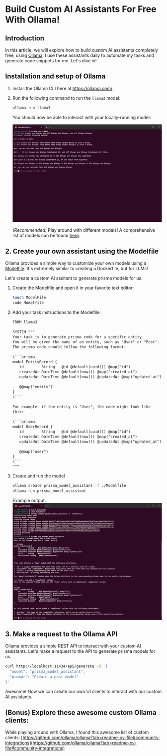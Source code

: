 # Build Custom AI Assistants For Free With Ollama!

## Introduction

In this article, we will explore how to build custom AI assistants completely free, using [Ollama](https://ollama.com/). I use these assistants daily to automate my tasks and generate code snippets for me. Let's dive in!

## Installation and setup of Ollama

1. Install the Ollama CLI here at https://ollama.com/

2. Run the following command to run the `llama3` model:

   ```bash
   ollama run llama3
   ```

   You should now be able to interact with your locally-running model:

   ![Successful installation](./assets/successful-installation.png)

   _(Recommended)_ Play around with different models! A comprehensive list of models can be found [here](https://ollama.com/models).

## 2. Create your own assistant using the Modelfile

Ollama provides a simple way to customize your own models using a [Modelfile](https://github.com/ollama/ollama/blob/main/docs/modelfile.md). It's extremely similar to creating a Dockerfile, but for LLMs!

Let's create a custom AI assitant to generate prisma models for us.

1. Create the Modelfile and open it in your favorite text editor:

   ```bash
   touch ModelFile
   code Modelfile
   ```

2. Add your task instructions to the Modelfile:

   ````
   FROM llama3

   SYSTEM """
   Your task is to generate prisma code for a specific entity.
   You will be given the name of an entity, such as "User" or "Post".
   The prisma code should follow the following format:

   \```prisma
   model EntityRecord {
      id        String   @id @default(uuid()) @map("id")
      createdAt DateTime @default(now()) @map("created_at")
      updatedAt DateTime @default(now()) @updatedAt @map("updated_at")

      @@map("entity")
   }
   \```

   For example, if the entity is "User", the code might look like this:

   \```prisma
   model UserRecord {
      id        String   @id @default(uuid()) @map("id")
      createdAt DateTime @default(now()) @map("created_at")
      updatedAt DateTime @default(now()) @updatedAt @map("updated_at")

      @@map("user")
   }
   \```
   """
   ````

3. Create and run the model

   ```bash
   ollama create prisma_model_assistant -f ./Modelfile
   ollama run prisma_model_assistant
   ```

   Example output:
   ![Custom assistant output](./assets/assistant-output.png)

## 3. Make a request to the Ollama API

Ollama provides a simple REST API to interact with your custom AI assistants. Let's make a request to the API to generate prisma models for us.

```bash
curl http://localhost:11434/api/generate -d '{
  "model": "prisma_model_assistant",
  "prompt": "Create a post model"
}'
```

Awesome! Now we can create our own UI clients to interact with our custom AI assistants.

## (Bonus) Explore these awesome custom Ollama clients:

While playing around with Ollama, I found this awesome list of custom clients: [https://github.com/ollama/ollama?tab=readme-ov-file#community-integrations](https://github.com/ollama/ollama?tab=readme-ov-file#community-integrations)
